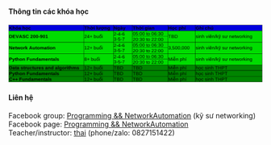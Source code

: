 #### Thông tin các khóa học
![courses](courses2.png)               
          

#### Liên hệ
Facebook group: [Programming && NetworkAutomation](https://www.facebook.com/groups/programmingna2001/) (kỹ sư networking)        
Facebook page: [Programming && NetworkAutomation](https://www.facebook.com/programmingna2001/)            
Teacher/instructor: [thai](https://www.facebook.com/thaiquocvo2001) (phone/zalo: 0827151422)                                       
